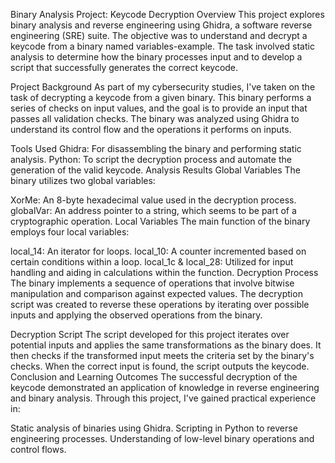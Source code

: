 Binary Analysis Project: Keycode Decryption
Overview
This project explores binary analysis and reverse engineering using Ghidra, a software reverse engineering (SRE) suite. The objective was to understand and decrypt a keycode from a binary named variables-example. The task involved static analysis to determine how the binary processes input and to develop a script that successfully generates the correct keycode.

Project Background
As part of my cybersecurity studies, I've taken on the task of decrypting a keycode from a given binary. This binary performs a series of checks on input values, and the goal is to provide an input that passes all validation checks. The binary was analyzed using Ghidra to understand its control flow and the operations it performs on inputs.

Tools Used
Ghidra: For disassembling the binary and performing static analysis.
Python: To script the decryption process and automate the generation of the valid keycode.
Analysis Results
Global Variables
The binary utilizes two global variables:

XorMe: An 8-byte hexadecimal value used in the decryption process.
globalVar: An address pointer to a string, which seems to be part of a cryptographic operation.
Local Variables
The main function of the binary employs four local variables:

local_14: An iterator for loops.
local_10: A counter incremented based on certain conditions within a loop.
local_1c & local_28: Utilized for input handling and aiding in calculations within the function.
Decryption Process
The binary implements a sequence of operations that involve bitwise manipulation and comparison against expected values. The decryption script was created to reverse these operations by iterating over possible inputs and applying the observed operations from the binary.

Decryption Script
The script developed for this project iterates over potential inputs and applies the same transformations as the binary does. It then checks if the transformed input meets the criteria set by the binary's checks. When the correct input is found, the script outputs the keycode.    Conclusion and Learning Outcomes
The successful decryption of the keycode demonstrated an application of knowledge in reverse engineering and binary analysis. Through this project, I've gained practical experience in:

Static analysis of binaries using Ghidra.
Scripting in Python to reverse engineering processes.
Understanding of low-level binary operations and control flows.   
